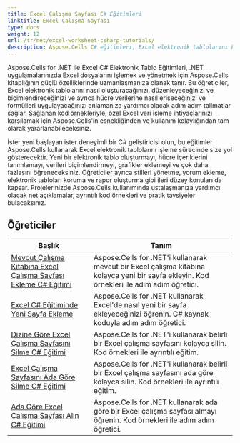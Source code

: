 ```yaml
---
title: Excel Çalışma Sayfası C# Eğitimleri
linktitle: Excel Çalışma Sayfası
type: docs
weight: 12
url: /tr/net/excel-worksheet-csharp-tutorials/
description: Aspose.Cells C# eğitimleri, Excel elektronik tablolarını kolaylıkla ve verimli bir şekilde işlemek için adım adım talimatlar sunar.
---
```

Aspose.Cells for .NET ile Excel C# Elektronik Tablo Eğitimleri, .NET uygulamalarınızda Excel dosyalarını işlemek ve yönetmek için Aspose.Cells kitaplığının güçlü özelliklerinde uzmanlaşmanıza olanak tanır. Bu öğreticiler, Excel elektronik tablolarını nasıl oluşturacağınızı, düzenleyeceğinizi ve biçimlendireceğinizi ve ayrıca hücre verilerine nasıl erişeceğinizi ve formülleri uygulayacağınızı anlamanıza yardımcı olacak adım adım talimatlar sağlar. Sağlanan kod örnekleriyle, özel Excel veri işleme ihtiyaçlarınızı karşılamak için Aspose.Cells'in esnekliğinden ve kullanım kolaylığından tam olarak yararlanabileceksiniz.

İster yeni başlayan ister deneyimli bir C# geliştiricisi olun, bu eğitimler Aspose.Cells kullanarak Excel elektronik tablolarını işleme sürecinde size yol gösterecektir. Yeni bir elektronik tablo oluşturmayı, hücre içeriklerini tanımlamayı, verileri biçimlendirmeyi, grafikler eklemeyi ve çok daha fazlasını öğreneceksiniz. Öğreticiler ayrıca stilleri yönetme, yorum ekleme, elektronik tabloları koruma ve rapor oluşturma gibi ileri düzey konuları da kapsar. Projelerinizde Aspose.Cells kullanımında ustalaşmanıza yardımcı olacak net açıklamalar, ayrıntılı kod örnekleri ve pratik tavsiyeler bulacaksınız.

## Öğreticiler
| Başlık | Tanım |
| --- | --- | 
| [Mevcut Çalışma Kitabına Excel Çalışma Sayfası Ekleme C# Eğitimi](./add-excel-worksheet-to-existing-workbook-csharp-tutorial/) | Aspose.Cells for .NET'i kullanarak mevcut bir Excel çalışma kitabına kolayca yeni bir sayfa ekleyin. Kod örnekleri ile adım adım öğretici. |  
| [Excel C# Eğitiminde Yeni Sayfa Ekleme](./add-new-sheet-in-excel-csharp-tutorial/) | Aspose.Cells for .NET kullanarak Excel'de nasıl yeni bir sayfa ekleyeceğinizi öğrenin. C# kaynak koduyla adım adım öğretici. |  
| [Dizine Göre Excel Çalışma Sayfasını Silme C# Eğitimi](./delete-excel-worksheet-by-index-csharp-tutorial/) | Aspose.Cells for .NET'i kullanarak belirli bir Excel çalışma sayfasını kolayca silin. Kod örnekleri ile ayrıntılı eğitim. |  
| [Excel Çalışma Sayfasını Ada Göre Silme C# Eğitimi](./delete-excel-worksheet-by-name-csharp-tutorial/) | Aspose.Cells for .NET'i kullanarak belirli bir Excel çalışma sayfasını ada göre kolayca silin. Kod örnekleri ile ayrıntılı eğitim. |  
| [Ada Göre Excel Çalışma Sayfası Alın C# Eğitimi](./get-excel-worksheet-by-name-csharp-tutorial/) | Aspose.Cells for .NET kullanarak ada göre bir Excel çalışma sayfası almayı öğrenin. Kod örnekleri ile adım adım öğretici. |  